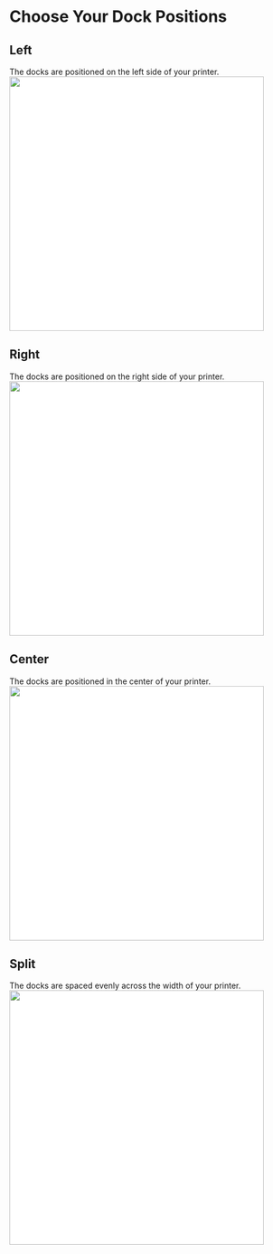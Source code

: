 # Choose Your Dock Positions
## Left
The docks are positioned on the left side of your printer.
<img src="/images/Voron_350_76mm_2tools_left_TPU.svg" style="margin:0px;background-color: #FFFFFF;" width="450"/>
## Right
The docks are positioned on the right side of your printer.
<img src="/images/Voron_350_76mm_2tools_right_TPU.svg" style="margin:0px;background-color: #FFFFFF;" width="450"/>
## Center
The docks are positioned in the center of your printer.
<img src="/images/Voron_350_76mm_2tools_center_TPU.svg" style="margin:0px;background-color: #FFFFFF;" width="450"/>
## Split
The docks are spaced evenly across the width of your printer.
<img src="/images/Voron_350_76mm_2tools_split_TPU.svg" style="margin:0px;background-color: #FFFFFF;" width="450"/>
